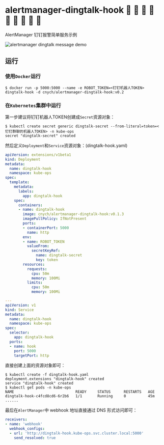 # alertmanager-dingtalk-hook :lemon: :tangerine: :cherries: :cake: :grapes: :watermelon: :strawberry: :corn: :peach:
AlertManager 钉钉报警简单服务示例

![alertmanager dingtalk message demo](https://www.qikqiak.com/k8s-book/docs/images/alertmanager-dingtalk-message.png)

## 运行
### 使用`Docker`运行
```shell
$ docker run -p 5000:5000 --name -e ROBOT_TOKEN=<钉钉机器人TOKEN> dingtalk-hook -d cnych/alertmanager-dingtalk-hook:v0.2
```

### 在`Kubernetes`集群中运行
第一步建议将钉钉机器人TOKEN创建成`Secret`资源对象：
```shell
$ kubectl create secret generic dingtalk-secret --from-literal=token=<钉钉群聊的机器人TOKEN> -n kube-ops
secret "dingtalk-secret" created
```

然后定义`Deployment`和`Service`资源对象：(dingtalk-hook.yaml)
```yaml
apiVersion: extensions/v1beta1
kind: Deployment
metadata:
  name: dingtalk-hook
  namespace: kube-ops
spec:
  template:
    metadata:
      labels:
        app: dingtalk-hook
    spec:
      containers:
      - name: dingtalk-hook
        image: cnych/alertmanager-dingtalk-hook:v0.1.3
        imagePullPolicy: IfNotPresent
        ports:
        - containerPort: 5000
          name: http
        env:
        - name: ROBOT_TOKEN
          valueFrom:
            secretKeyRef:
              name: dingtalk-secret
              key: token
        resources:
          requests:
            cpu: 50m
            memory: 100Mi
          limits:
            cpu: 50m
            memory: 100Mi

---
apiVersion: v1
kind: Service
metadata:
  name: dingtalk-hook
  namespace: kube-ops
spec:
  selector:
    app: dingtalk-hook
  ports:
  - name: hook
    port: 5000
    targetPort: http
```

直接创建上面的资源对象即可：
```shell
$ kubectl create -f dingtalk-hook.yaml
deployment.extensions "dingtalk-hook" created
service "dingtalk-hook" created
$ kubectl get pods -n kube-ops
NAME                            READY     STATUS      RESTARTS   AGE
dingtalk-hook-c4fcd8cd6-6r2b6   1/1       Running     0          45m
......
```

最后在`AlertManager`中 webhook 地址直接通过 DNS 形式访问即可：
```yaml
receivers:
- name: 'webhook'
  webhook_configs:
  - url: 'http://dingtalk-hook.kube-ops.svc.cluster.local:5000'
    send_resolved: true
```



